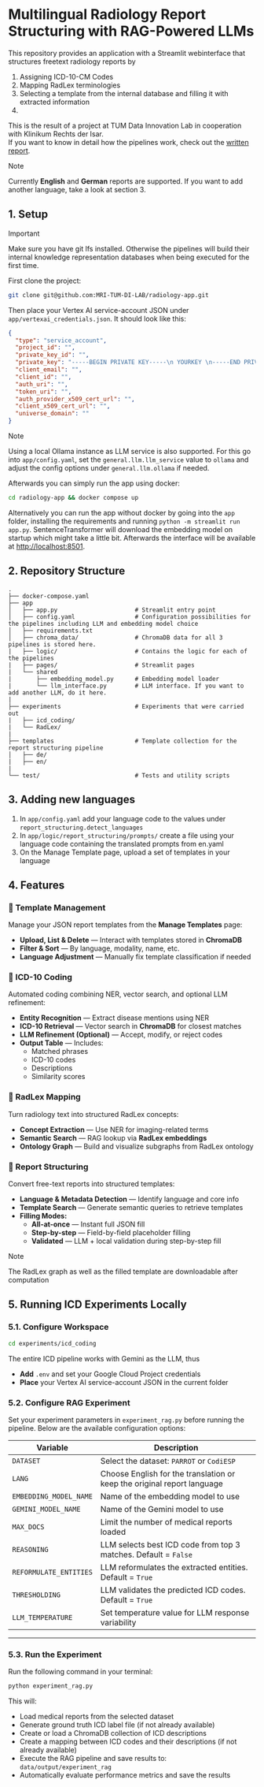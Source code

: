 # Multilingual Radiology Report Structuring with RAG-Powered LLMs

This repository provides an application with a Streamlit webinterface that structures freetext radiology reports by 
  1. Assigning ICD-10-CM Codes
  2. Mapping RadLex terminologies
  3. Selecting a template from the internal database and filling it with extracted information
  4. 
This is the result of a project at TUM Data Innovation Lab in cooperation with Klinikum Rechts der Isar.  
If you want to know in detail how the pipelines work, check out the [written report](https://www.mdsi.tum.de/di-lab/vergangene-projekte/ss25-tum-klinikum-rechts-der-isar-leveraging-llms-for-information-extraction-in-radiology-reports/).

> [!NOTE]
> Currently **English** and **German** reports are supported. If you want to add another language, take a look at section 3.

## 1. Setup

> [!IMPORTANT]  
> Make sure you have git lfs installed. Otherwise the pipelines will build their internal knowledge representation databases when being executed for the first time.

First clone the project:
```bash
git clone git@github.com:MRI-TUM-DI-LAB/radiology-app.git
```

Then place your Vertex AI service-account JSON under `app/vertexai_credentials.json`. It should look like this:

```json
{
  "type": "service_account",
  "project_id": "",
  "private_key_id": "",
  "private_key": "-----BEGIN PRIVATE KEY-----\n YOURKEY \n-----END PRIVATE KEY-----\n",
  "client_email": "",
  "client_id": "",
  "auth_uri": "",
  "token_uri": "",
  "auth_provider_x509_cert_url": "",
  "client_x509_cert_url": "",
  "universe_domain": ""
}
```

> [!NOTE]  
> Using a local Ollama instance as LLM service is also supported. For this go into `app/config.yaml`, set the `general.llm.llm_service` value to `ollama` and adjust the config options under `general.llm.ollama` if needed.

Afterwards you can simply run the app using docker:
```bash
cd radiology-app && docker compose up
```
Alternatively you can run the app without docker by going into the `app` folder, installing the requirements and running `python -m streamlit run app.py`. 
SentenceTransformer will download the embedding model on startup which might take a little bit.
Afterwards the interface will be available at [http://localhost:8501](http://localhost:8501).

##  2. Repository Structure

```text
.
├── docker-compose.yaml
├── app
│   ├── app.py                      # Streamlit entry point
│   ├── config.yaml                 # Configuration possibilities for the pipelines including LLM and embedding model choice
│   ├── requirements.txt
│   ├── chroma_data/                # ChromaDB data for all 3 pipelines is stored here.
|   ├── logic/                      # Contains the logic for each of the pipelines
|   ├── pages/                      # Streamlit pages
|   └── shared
|       ├── embedding_model.py      # Embedding model loader
|       └── llm_interface.py        # LLM interface. If you want to add another LLM, do it here.
|
├── experiments                     # Experiments that were carried out
|   ├── icd_coding/                
|   └── RadLex/
|
├── templates                       # Template collection for the report structuring pipeline
│   ├── de/
|   ├── en/
|
└── test/                           # Tests and utility scripts

```

## 3. Adding new languages

  1. In `app/config.yaml` add your language code to the values under `report_structuring.detect_languages`
  2. In `app/logic/report_structuring/prompts/` create a file using your language code containing the translated prompts from en.yaml
  3. On the Manage Template page, upload a set of templates in your language

##  4. Features

### 📁 Template Management

Manage your JSON report templates from the **Manage Templates** page:

- **Upload, List & Delete** — Interact with templates stored in **ChromaDB**
- **Filter & Sort** — By language, modality, name, etc.
- **Language Adjustment** — Manually fix template classification if needed

### 🏥 ICD-10 Coding

Automated coding combining NER, vector search, and optional LLM refinement:

- **Entity Recognition** — Extract disease mentions using NER
- **ICD-10 Retrieval** — Vector search in **ChromaDB** for closest matches
- **LLM Refinement (Optional)** — Accept, modify, or reject codes
- **Output Table** — Includes:
  - Matched phrases  
  - ICD-10 codes  
  - Descriptions  
  - Similarity scores

### 🧬 RadLex Mapping

Turn radiology text into structured RadLex concepts:

- **Concept Extraction** — Use NER for imaging-related terms
- **Semantic Search** — RAG lookup via **RadLex embeddings**
- **Ontology Graph** — Build and visualize subgraphs from RadLex ontology

### 🧾 Report Structuring

Convert free-text reports into structured templates:

- **Language & Metadata Detection** — Identify language and core info
- **Template Search** — Generate semantic queries to retrieve templates
- **Filling Modes:**
  - **All-at-once** — Instant full JSON fill  
  - **Step-by-step** — Field-by-field placeholder filling  
  - **Validated** — LLM + local validation during step-by-step fill

> [!NOTE]
> The RadLex graph as well as the filled template are downloadable after computation

## 5. Running ICD Experiments Locally

### 5.1. Configure Workspace

```bash
cd experiments/icd_coding
```

The entire ICD pipeline works with Gemini as the LLM, thus 

- **Add** `.env` and set your Google Cloud Project credentials
- **Place** your Vertex AI service-account JSON in the current folder

### 5.2. Configure RAG Experiment

Set your experiment parameters in `experiment_rag.py` before running the pipeline. Below are the available configuration options:

| Variable                | Description |
|-------------------------|-------------|
| `DATASET`               | Select the dataset: `PARROT` or `CodiESP` |
| `LANG`                  | Choose English for the translation or keep the original report language |
| `EMBEDDING_MODEL_NAME`  | Name of the embedding model to use |
| `GEMINI_MODEL_NAME`     | Name of the Gemini model to use |
| `MAX_DOCS`              | Limit the number of medical reports loaded |
| `REASONING`             | LLM selects best ICD code from top 3 matches. Default = `False` |
| `REFORMULATE_ENTITIES`  | LLM reformulates the extracted entities. Default = `True` |
| `THRESHOLDING`          | LLM validates the predicted ICD codes. Default = `True` |
| `LLM_TEMPERATURE`       | Set temperature value for LLM response variability |

---

### 5.3. Run the Experiment

Run the following command in your terminal:

```bash
python experiment_rag.py
```

This will:

- Load medical reports from the selected dataset
- Generate ground truth ICD label file (if not already available)
- Create or load a ChromaDB collection of ICD descriptions 
- Create a mapping between ICD codes and their descriptions (if not already available)
- Execute the RAG pipeline and save results to: `data/output/experiment_rag`
- Automatically evaluate performance metrics and save the results

